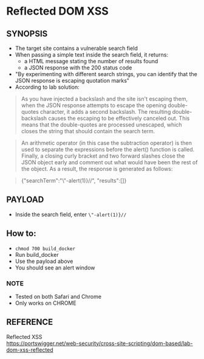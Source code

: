 # Reflected DOM XSS

## SYNOPSIS
- The target site contains a vulnerable search field
- When passing a simple text inside the search field, it returns:
  - a HTML message stating the number of results found
  - a JSON response with the 200 status code
- "By experimenting with different search strings, you can identify that the JSON response is escaping quotation marks"
- According to lab solution: 

> As you have injected a backslash and the site isn't escaping them, when the JSON response attempts to escape the opening double-quotes character, it adds a second backslash. The resulting double-backslash causes the escaping to be effectively canceled out. This means that the double-quotes are processed unescaped, which closes the string that should contain the search term.

> An arithmetic operator (in this case the subtraction operator) is then used to separate the expressions before the alert() function is called. Finally, a closing curly bracket and two forward slashes close the JSON object early and comment out what would have been the rest of the object. As a result, the response is generated as follows:

> {"searchTerm":"\\"-alert(1)}//", "results":[]}

## PAYLOAD
- Inside the search field, enter ```\"-alert(1)}//```

## How to:
- ```chmod 700 build_docker```
- Run build_docker
- Use the payload above
- You should see an alert window

### NOTE
- Tested on both Safari and Chrome
- Only works on CHROME

## REFERENCE
Reflected XSS \
https://portswigger.net/web-security/cross-site-scripting/dom-based/lab-dom-xss-reflected

